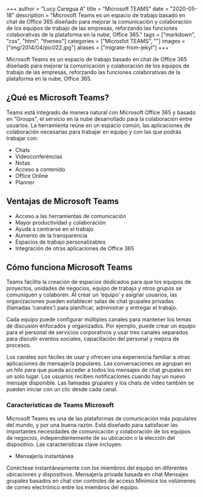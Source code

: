 +++
author = "Lucy Caregua A"
title = "Microsoft TEAMS"
date = "2020-05-18"
description = "Microsoft Teams es un espacio de trabajo basado en chat de Office 365 diseñado para mejorar la comunicación y colaboración de los equipos de trabajo de las empresas, reforzando las funciones colaborativas de la plataforma en la nube, Office 365."
tags = ["markdown", "css", "html", "themes"]
categories = ["Microsfot TEAMS", ""]
images  = ["img/2014/04/pic022.jpg"]
aliases = ["migrate-from-jekyl"]
+++

 Microsoft Teams es un espacio de trabajo basado en chat de Office 365 diseñado para mejorar la comunicación y colaboración de los equipos de trabajo de las empresas, reforzando las funciones colaborativas de la plataforma en la nube, Office 365.

## ¿Qué es Microsoft Teams?

Teams está integrado de manera natural con Microsoft Office 365 y basado en “Groups”, el servicio en la nube desarrollado para la colaboración entre usuarios. La herramienta reúne en un espacio común, las aplicaciones de colaboración necesarias para trabajar en equipo y con las que podrás trabajar con:

* Chats
* Videoconferéncias
* Notas
* Acceso a contenido
* Office Online
* Planner

## Ventajas de Microsoft Teams
* Acceso a las herramientas de comunicación
* Mayor productividad y colaboración
* Ayuda a centrarse en el trabajo
* Aumento de la transparencia
* Espacios de trabajo personalizables
* Integración de otras aplicaciones de Office 365

## Cómo funciona Microsoft Teams

Teams facilita la creación de espacios dedicados para que los equipos de proyectos, unidades de negocios, equipo de trabajo  y otros grupos se comuniquen y colaboren. Al crear un ‘equipo’ y asignar usuarios, las organizaciones pueden establecer salas de chat grupales privadas (llamadas ‘canales’) para planificar, administrar y entregar el trabajo.

Cada equipo puede configurar múltiples canales para mantener los temas de discusión enfocados y organizados. Por ejemplo, puede crear un equipo para el personal de servicios corporativos y usar tres canales separados para discutir eventos sociales, capacitación del personal y mejora de procesos.

Los canales son fáciles de usar y ofrecen una experiencia familiar a otras aplicaciones de mensajería populares. Las conversaciones se agrupan en un hilo para que pueda acceder a todos los mensajes de chat grupales en un solo lugar. Los usuarios reciben notificaciones cuando hay un nuevo mensaje disponible. Las llamadas grupales y los chats de vídeo también se pueden iniciar con un clic desde cada canal.

### Características de Teams  Microsoft
Microsoft Teams es una de las plataformas de comunicación más populares del mundo, y por una buena razón. Está diseñado para satisfacer las importantes necesidades de comunicación y colaboración de los equipos de negocios, independientemente de su ubicación o la elección del dispositivo. Las características clave incluyen:

* Mensajería instantánea

Conéctese instantáneamente con los miembros del equipo en diferentes ubicaciones y dispositivos.
Mensajería privada basada en chat
Mensajes grupales basados ​​en chat con controles de acceso
Minimice los volúmenes de correo electrónico entre los miembros del equipo.

> 
> 


